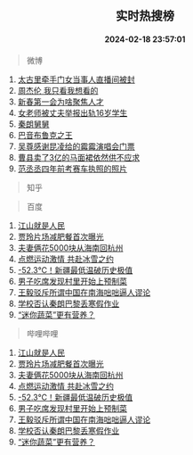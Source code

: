 <div align="center"><h2>实时热搜榜</h2><h4>2024-02-18 23:57:01</h4></div>

> 微博  

1. [太古里牵手门女当事人直播间被封](https://s.weibo.com/weibo?q=%23%E5%A4%AA%E5%8F%A4%E9%87%8C%E7%89%B5%E6%89%8B%E9%97%A8%E5%A5%B3%E5%BD%93%E4%BA%8B%E4%BA%BA%E7%9B%B4%E6%92%AD%E9%97%B4%E8%A2%AB%E5%B0%81%23&t=31&band_rank=1&Refer=top)<br />
2. [周杰伦 我只看我想看的](https://s.weibo.com/weibo?q=%E5%91%A8%E6%9D%B0%E4%BC%A6%20%E6%88%91%E5%8F%AA%E7%9C%8B%E6%88%91%E6%83%B3%E7%9C%8B%E7%9A%84&t=31&band_rank=2&Refer=top)<br />
3. [新春第一会为啥聚焦人才](https://s.weibo.com/weibo?q=%23%E6%96%B0%E6%98%A5%E7%AC%AC%E4%B8%80%E4%BC%9A%E4%B8%BA%E5%95%A5%E8%81%9A%E7%84%A6%E4%BA%BA%E6%89%8D%23&t=31&band_rank=3&Refer=top)<br />
4. [女老师被丈夫举报出轨16岁学生](https://s.weibo.com/weibo?q=%23%E5%A5%B3%E8%80%81%E5%B8%88%E8%A2%AB%E4%B8%88%E5%A4%AB%E4%B8%BE%E6%8A%A5%E5%87%BA%E8%BD%A816%E5%B2%81%E5%AD%A6%E7%94%9F%23&t=31&band_rank=4&Refer=top)<br />
5. [秦朗舅舅](https://s.weibo.com/weibo?q=%E7%A7%A6%E6%9C%97%E8%88%85%E8%88%85&t=31&band_rank=5&Refer=top)<br />
6. [巴音布鲁克之王](https://s.weibo.com/weibo?q=%E5%B7%B4%E9%9F%B3%E5%B8%83%E9%B2%81%E5%85%8B%E4%B9%8B%E7%8E%8B&t=31&band_rank=6&Refer=top)<br />
7. [吴尊感谢昆凌给的霉霉演唱会门票](https://s.weibo.com/weibo?q=%23%E5%90%B4%E5%B0%8A%E6%84%9F%E8%B0%A2%E6%98%86%E5%87%8C%E7%BB%99%E7%9A%84%E9%9C%89%E9%9C%89%E6%BC%94%E5%94%B1%E4%BC%9A%E9%97%A8%E7%A5%A8%23&t=31&band_rank=7&Refer=top)<br />
8. [曹县卖了3亿的马面裙依然供不应求](https://s.weibo.com/weibo?q=%23%E6%9B%B9%E5%8E%BF%E5%8D%96%E4%BA%863%E4%BA%BF%E7%9A%84%E9%A9%AC%E9%9D%A2%E8%A3%99%E4%BE%9D%E7%84%B6%E4%BE%9B%E4%B8%8D%E5%BA%94%E6%B1%82%23&t=31&band_rank=8&Refer=top)<br />
9. [范丞丞四年前考赛车执照的照片](https://s.weibo.com/weibo?q=%23%E8%8C%83%E4%B8%9E%E4%B8%9E%E5%9B%9B%E5%B9%B4%E5%89%8D%E8%80%83%E8%B5%9B%E8%BD%A6%E6%89%A7%E7%85%A7%E7%9A%84%E7%85%A7%E7%89%87%23&t=31&band_rank=9&Refer=top)<br />

> 知乎  


> 百度  

1. [江山就是人民](https://www.baidu.com/s?wd=%E6%B1%9F%E5%B1%B1%E5%B0%B1%E6%98%AF%E4%BA%BA%E6%B0%91&sa=fyb_news&rsv_dl=fyb_news)<br />
2. [贾玲片场减肥餐首次曝光](https://www.baidu.com/s?wd=%E8%B4%BE%E7%8E%B2%E7%89%87%E5%9C%BA%E5%87%8F%E8%82%A5%E9%A4%90%E9%A6%96%E6%AC%A1%E6%9B%9D%E5%85%89&sa=fyb_news&rsv_dl=fyb_news)<br />
3. [夫妻俩花5000块从海南回杭州](https://www.baidu.com/s?wd=%E5%A4%AB%E5%A6%BB%E4%BF%A9%E8%8A%B15000%E5%9D%97%E4%BB%8E%E6%B5%B7%E5%8D%97%E5%9B%9E%E6%9D%AD%E5%B7%9E&sa=fyb_news&rsv_dl=fyb_news)<br />
4. [点燃运动激情 共赴冰雪之约](https://www.baidu.com/s?wd=%E7%82%B9%E7%87%83%E8%BF%90%E5%8A%A8%E6%BF%80%E6%83%85+%E5%85%B1%E8%B5%B4%E5%86%B0%E9%9B%AA%E4%B9%8B%E7%BA%A6&sa=fyb_news&rsv_dl=fyb_news)<br />
5. [-52.3℃！新疆最低温破历史极值](https://www.baidu.com/s?wd=-52.3%E2%84%83%EF%BC%81%E6%96%B0%E7%96%86%E6%9C%80%E4%BD%8E%E6%B8%A9%E7%A0%B4%E5%8E%86%E5%8F%B2%E6%9E%81%E5%80%BC&sa=fyb_news&rsv_dl=fyb_news)<br />
6. [男子吃席发现村里开始上预制菜](https://www.baidu.com/s?wd=%E7%94%B7%E5%AD%90%E5%90%83%E5%B8%AD%E5%8F%91%E7%8E%B0%E6%9D%91%E9%87%8C%E5%BC%80%E5%A7%8B%E4%B8%8A%E9%A2%84%E5%88%B6%E8%8F%9C&sa=fyb_news&rsv_dl=fyb_news)<br />
7. [王毅驳斥所谓中国在南海咄咄逼人谬论](https://www.baidu.com/s?wd=%E7%8E%8B%E6%AF%85%E9%A9%B3%E6%96%A5%E6%89%80%E8%B0%93%E4%B8%AD%E5%9B%BD%E5%9C%A8%E5%8D%97%E6%B5%B7%E5%92%84%E5%92%84%E9%80%BC%E4%BA%BA%E8%B0%AC%E8%AE%BA&sa=fyb_news&rsv_dl=fyb_news)<br />
8. [学校否认秦朗巴黎丢寒假作业](https://www.baidu.com/s?wd=%E5%AD%A6%E6%A0%A1%E5%90%A6%E8%AE%A4%E7%A7%A6%E6%9C%97%E5%B7%B4%E9%BB%8E%E4%B8%A2%E5%AF%92%E5%81%87%E4%BD%9C%E4%B8%9A&sa=fyb_news&rsv_dl=fyb_news)<br />
9. [“迷你蔬菜”更有营养？](https://www.baidu.com/s?wd=%E2%80%9C%E8%BF%B7%E4%BD%A0%E8%94%AC%E8%8F%9C%E2%80%9D%E6%9B%B4%E6%9C%89%E8%90%A5%E5%85%BB%EF%BC%9F&sa=fyb_news&rsv_dl=fyb_news)<br />

> 哔哩哔哩  

1. [江山就是人民](https://www.baidu.com/s?wd=%E6%B1%9F%E5%B1%B1%E5%B0%B1%E6%98%AF%E4%BA%BA%E6%B0%91&sa=fyb_news&rsv_dl=fyb_news)<br />
2. [贾玲片场减肥餐首次曝光](https://www.baidu.com/s?wd=%E8%B4%BE%E7%8E%B2%E7%89%87%E5%9C%BA%E5%87%8F%E8%82%A5%E9%A4%90%E9%A6%96%E6%AC%A1%E6%9B%9D%E5%85%89&sa=fyb_news&rsv_dl=fyb_news)<br />
3. [夫妻俩花5000块从海南回杭州](https://www.baidu.com/s?wd=%E5%A4%AB%E5%A6%BB%E4%BF%A9%E8%8A%B15000%E5%9D%97%E4%BB%8E%E6%B5%B7%E5%8D%97%E5%9B%9E%E6%9D%AD%E5%B7%9E&sa=fyb_news&rsv_dl=fyb_news)<br />
4. [点燃运动激情 共赴冰雪之约](https://www.baidu.com/s?wd=%E7%82%B9%E7%87%83%E8%BF%90%E5%8A%A8%E6%BF%80%E6%83%85+%E5%85%B1%E8%B5%B4%E5%86%B0%E9%9B%AA%E4%B9%8B%E7%BA%A6&sa=fyb_news&rsv_dl=fyb_news)<br />
5. [-52.3℃！新疆最低温破历史极值](https://www.baidu.com/s?wd=-52.3%E2%84%83%EF%BC%81%E6%96%B0%E7%96%86%E6%9C%80%E4%BD%8E%E6%B8%A9%E7%A0%B4%E5%8E%86%E5%8F%B2%E6%9E%81%E5%80%BC&sa=fyb_news&rsv_dl=fyb_news)<br />
6. [男子吃席发现村里开始上预制菜](https://www.baidu.com/s?wd=%E7%94%B7%E5%AD%90%E5%90%83%E5%B8%AD%E5%8F%91%E7%8E%B0%E6%9D%91%E9%87%8C%E5%BC%80%E5%A7%8B%E4%B8%8A%E9%A2%84%E5%88%B6%E8%8F%9C&sa=fyb_news&rsv_dl=fyb_news)<br />
7. [王毅驳斥所谓中国在南海咄咄逼人谬论](https://www.baidu.com/s?wd=%E7%8E%8B%E6%AF%85%E9%A9%B3%E6%96%A5%E6%89%80%E8%B0%93%E4%B8%AD%E5%9B%BD%E5%9C%A8%E5%8D%97%E6%B5%B7%E5%92%84%E5%92%84%E9%80%BC%E4%BA%BA%E8%B0%AC%E8%AE%BA&sa=fyb_news&rsv_dl=fyb_news)<br />
8. [学校否认秦朗巴黎丢寒假作业](https://www.baidu.com/s?wd=%E5%AD%A6%E6%A0%A1%E5%90%A6%E8%AE%A4%E7%A7%A6%E6%9C%97%E5%B7%B4%E9%BB%8E%E4%B8%A2%E5%AF%92%E5%81%87%E4%BD%9C%E4%B8%9A&sa=fyb_news&rsv_dl=fyb_news)<br />
9. [“迷你蔬菜”更有营养？](https://www.baidu.com/s?wd=%E2%80%9C%E8%BF%B7%E4%BD%A0%E8%94%AC%E8%8F%9C%E2%80%9D%E6%9B%B4%E6%9C%89%E8%90%A5%E5%85%BB%EF%BC%9F&sa=fyb_news&rsv_dl=fyb_news)<br />
